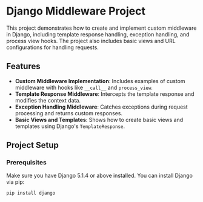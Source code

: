 # Django Middleware Project

This project demonstrates how to create and implement custom middleware in Django, including template response handling, exception handling, and process view hooks. The project also includes basic views and URL configurations for handling requests.

## Features

- **Custom Middleware Implementation**: Includes examples of custom middleware with hooks like `__call__` and `process_view`.
- **Template Response Middleware**: Intercepts the template response and modifies the context data.
- **Exception Handling Middleware**: Catches exceptions during request processing and returns custom responses.
- **Basic Views and Templates**: Shows how to create basic views and templates using Django's `TemplateResponse`.

## Project Setup

### Prerequisites

Make sure you have Django 5.1.4 or above installed. You can install Django via pip:

```bash
pip install django

